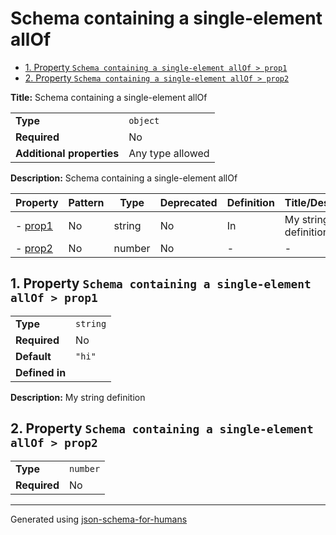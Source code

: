 # Schema containing a single-element allOf

- [1. Property `Schema containing a single-element allOf > prop1`](#prop1)
- [2. Property `Schema containing a single-element allOf > prop2`](#prop2)

**Title:** Schema containing a single-element allOf

|                           |                  |
| ------------------------- | ---------------- |
| **Type**                  | `object`         |
| **Required**              | No               |
| **Additional properties** | Any type allowed |

**Description:** Schema containing a single-element allOf

| Property           | Pattern | Type   | Deprecated | Definition | Title/Description    |
| ------------------ | ------- | ------ | ---------- | ---------- | -------------------- |
| - [prop1](#prop1 ) | No      | string | No         | In         | My string definition |
| - [prop2](#prop2 ) | No      | number | No         | -          | -                    |

## <a name="prop1"></a>1. Property `Schema containing a single-element allOf > prop1`

|                |          |
| -------------- | -------- |
| **Type**       | `string` |
| **Required**   | No       |
| **Default**    | `"hi"`   |
| **Defined in** |          |

**Description:** My string definition

## <a name="prop2"></a>2. Property `Schema containing a single-element allOf > prop2`

|              |          |
| ------------ | -------- |
| **Type**     | `number` |
| **Required** | No       |

----------------------------------------------------------------------------------------------------------------------------
Generated using [json-schema-for-humans](https://github.com/coveooss/json-schema-for-humans)
